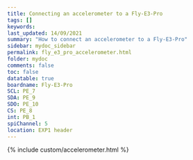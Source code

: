 ```yaml
---
title: Connecting an accelerometer to a Fly-E3-Pro
tags: []
keywords: 
last_updated: 14/09/2021
summary: "How to connect an accelerometer to a Fly-E3-Pro"
sidebar: mydoc_sidebar
permalink: fly_e3_pro_accelerometer.html
folder: mydoc
comments: false
toc: false
datatable: true
boardname: Fly-E3-Pro
SCL: PE_7
SDA: PE_9
SDO: PE_10
CS: PE_8
int: PB_1
spiChannel: 5
location: EXP1 header
---
```


{% include custom/accelerometer.html %}